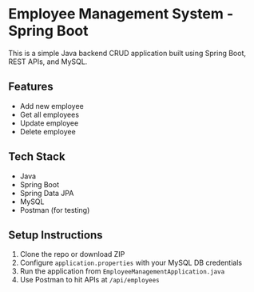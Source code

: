 # Employee Management System - Spring Boot

This is a simple Java backend CRUD application built using Spring Boot, REST APIs, and MySQL.

## Features

- Add new employee
- Get all employees
- Update employee
- Delete employee

## Tech Stack

- Java
- Spring Boot
- Spring Data JPA
- MySQL
- Postman (for testing)

## Setup Instructions

1. Clone the repo or download ZIP
2. Configure `application.properties` with your MySQL DB credentials
3. Run the application from `EmployeeManagementApplication.java`
4. Use Postman to hit APIs at `/api/employees`